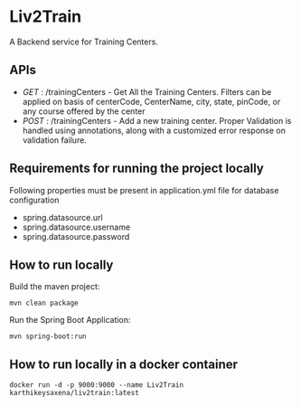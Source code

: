 # Liv2Train
A Backend service for Training Centers.

## APIs

* <i> GET </i> : /trainingCenters - Get All the Training Centers. Filters can be applied on basis of centerCode, CenterName, city, state, pinCode, or any course offered by the center
* <i> POST </i> : /trainingCenters - Add a new training center. Proper Validation is handled using annotations, along with a customized error response on validation failure.

## Requirements for running the project locally

Following properties must be present in application.yml file for database configuration

* spring.datasource.url
* spring.datasource.username
* spring.datasource.password

## How to run locally

Build the maven project:

    mvn clean package
    
Run the Spring Boot Application:

    mvn spring-boot:run
    
## How to run locally in a docker container

    docker run -d -p 9000:9000 --name Liv2Train karthikeysaxena/liv2train:latest


